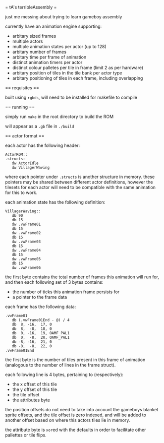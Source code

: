 = tA's terribleAssembly =

just me messing about trying to learn gameboy assembly

currently have an animation engine supporting:
   * arbitary sized frames
   * multiple actors
   * multiple animation states per actor (up to 128)
   * arbitary number of frames
   * arbitary time per frame of animation
   * distinct animation timers per actor
   * distinct colour palletes per tile in frame (limit 2 as per hardware)
   * arbitary position of tiles in the tile bank per actor type
   * arbitary positioning of tiles in each frame, including overlapping

== requisites ==

built using `rgbds`, will need to be installed for makefile to compile

== running ==

simply run `make` in the root directory to build the ROM

will appear as a `.gb` file in `./build`

== actor format ==

each actor has the following header:

```
ActorROM::
.structs:
   dw ActorIdle
   dw VillagerWaving
```

where each pointer under `.structs` is another structure in memory. these pointers may be shared between different actor definitions, however the tilesets for each actor will need to be compatible with the same animation for this to work.

each animation state has the following definition:

```
VillagerWaving::
   db 90
   db 15
   dw .vwFrame01
   db 15
   dw .vwFrame02
   db 15
   dw .vwFrame03
   db 15
   dw .vwFrame04
   db 15
   dw .vwFrame05
   db 15
   dw .vwFrame06
```

the first byte contains the total number of frames this animation will run for, and then each following set of 3 bytes contains:
   * the number of ticks this animation frame persists for
   * a pointer to the frame data

each frame has the following data:

```
.vwFrame01
   db (.vwFrame01End - @) / 4
   db  8, -16,  17, 0
   db  8,  -8,  18, 0
   db  0, -16,  19, OAMF_PAL1
   db  0,  -8,  20, OAMF_PAL1
   db -8, -16,  21, 0
   db -8,  -8,  22, 0
.vwFrame01End
```

the first byte is the number of tiles present in this frame of animation (analogous to the number of lines in the frame struct).

each following line is 4 bytes, pertaining to (respectively):

   * the x offset of this tile
   * the y offset of this tile
   * the tile offset
   * the attributes byte

the position offsets do not need to take into account the gameboys blanket sprite offsets, and the tile offset is zero indexed, and will be added to another offset based on where this actors tiles lie in memory.

the attribute byte is `xor`ed with the defaults in order to facilitate other pallettes or tile flips.

